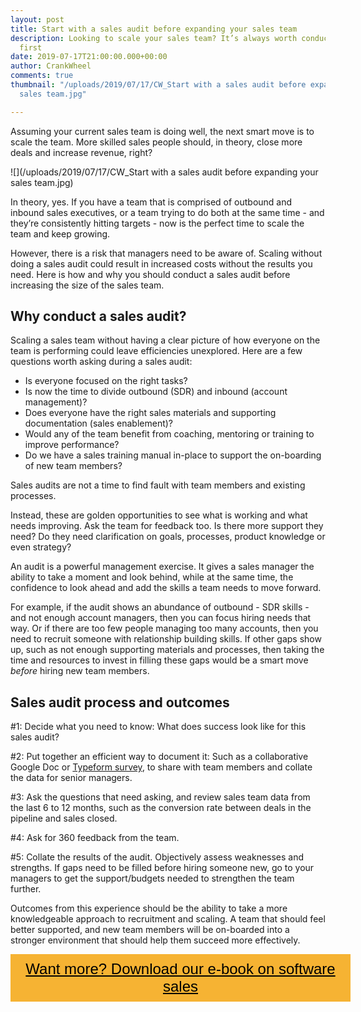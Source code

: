 ```yaml
---
layout: post
title: Start with a sales audit before expanding your sales team
description: Looking to scale your sales team? It’s always worth conducting an audit
  first
date: 2019-07-17T21:00:00.000+00:00
author: CrankWheel
comments: true
thumbnail: "/uploads/2019/07/17/CW_Start with a sales audit before expanding your
  sales team.jpg"

---
```

Assuming your current sales team is doing well, the next smart move is to scale the team. More skilled sales people should, in theory, close more deals and increase revenue, right?

![](/uploads/2019/07/17/CW_Start with a sales audit before expanding your sales team.jpg)

In theory, yes. If you have a team that is comprised of outbound and inbound sales executives, or a team trying to do both at the same time - and they’re consistently hitting targets - now is the perfect time to scale the team and keep growing.

However, there is a risk that managers need to be aware of. Scaling without doing a sales audit could result in increased costs without the results you need. Here is how and why you should conduct a sales audit before increasing the size of the sales team.

## Why conduct a sales audit?

Scaling a sales team without having a clear picture of how everyone on the team is performing could leave efficiencies unexplored. Here are a few questions worth asking during a sales audit:

* Is everyone focused on the right tasks?
* Is now the time to divide outbound (SDR) and inbound (account management)?
* Does everyone have the right sales materials and supporting documentation (sales enablement)?
* Would any of the team benefit from coaching, mentoring or training to improve performance?
* Do we have a sales training manual in-place to support the on-boarding of new team members?

Sales audits are not a time to find fault with team members and existing processes.

Instead, these are golden opportunities to see what is working and what needs improving. Ask the team for feedback too. Is there more support they need? Do they need clarification on goals, processes, product knowledge or even strategy?

An audit is a powerful management exercise. It gives a sales manager the ability to take a moment and look behind, while at the same time, the confidence to look ahead and add the skills a team needs to move forward.

For example, if the audit shows an abundance of outbound - SDR skills - and not enough account managers, then you can focus hiring needs that way. Or if there are too few people managing too many accounts, then you need to recruit someone with relationship building skills. If other gaps show up, such as not enough supporting materials and processes, then taking the time and resources to invest in filling these gaps would be a smart move _before_ hiring new team members.

## Sales audit process and outcomes

\#1: Decide what you need to know: What does success look like for this sales audit?

\#2: Put together an efficient way to document it: Such as a collaborative Google Doc or [Typeform survey](https://www.typeform.com/surveys/), to share with team members and collate the data for senior managers.

\#3: Ask the questions that need asking, and review sales team data from the last 6 to 12 months, such as the conversion rate between deals in the pipeline and sales closed.

\#4: Ask for 360 feedback from the team.

\#5: Collate the results of the audit. Objectively assess weaknesses and strengths. If gaps need to be filled before hiring someone new, go to your managers to get the support/budgets needed to strengthen the team further.

Outcomes from this experience should be the ability to take a more knowledgeable approach to recruitment and scaling. A team that should feel better supported, and new team members will be on-boarded into a stronger environment that should help them succeed more effectively.

<style> .btn-signup { padding-top: 11px !important; border-radius: 0px !important; background-color: #f6b333; text-align: center; padding: 10px 20px !important; border: 0px !important; width: 100%; margin-bottom: 20px; } .btn-signup a { color: black !important; font-family: 'Titillium Web', sans-serif; font-size: 24px !important; font-weight: normal !important; } </style>

<div class="btn-signup"><a style="cursor: pointer;" href="/sign-up-to-download">Want more? Download our e-book on software sales</a></div>